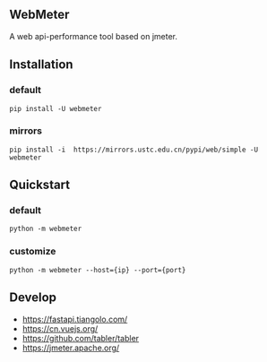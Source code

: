 ## WebMeter

A web api-performance tool based on jmeter.

## Installation

### default

```shell
pip install -U webmeter
```

### mirrors

```shell
pip install -i  https://mirrors.ustc.edu.cn/pypi/web/simple -U webmeter
```

## Quickstart

### default

```shell
python -m webmeter
```

### customize

```shell
python -m webmeter --host={ip} --port={port}
```

## Develop

* https://fastapi.tiangolo.com/
* https://cn.vuejs.org/
* https://github.com/tabler/tabler
* https://jmeter.apache.org/
